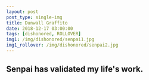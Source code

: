 ```yaml
---
layout: post
post_type: single-img
title: Dunwall Graffito
date: 2018-12-17 03:00:00
tags: [dishonored, ROLLOVER]
img1: /img/dishonored/senpai1.jpg
img1_rollover: /img/dishonored/senpai2.jpg
---
```

## Senpai has validated my life's work.
